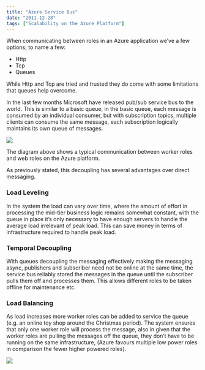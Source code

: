 ```yaml
---
title: "Azure Service Bus"
date: "2011-12-28"
tags: ["Scalability on the Azure Platform"]
---
```


When communicating between roles in an Azure application we’ve a few options; to name a few:

  * Http
  * Tcp
  * Queues

While Http and Tcp are tried and trusted they do come with some limitations that queues help overcome.

In the last few months Microsoft have released pub/sub service bus to the world. This is similar to a basic queue, in the basic queue, each message is consumed by an individual consumer, but with subscription topics, multiple clients can consume the same message, each subscription logically maintains its own queue of messages.

![](/images/./image.axd?picture=image_thumb_143.png)

The diagram above shows a typical communication between worker roles and web roles on the Azure platform.

As previously stated, this decoupling has several advantages over direct messaging.

### Load Leveling

In the system the load can vary over time, where the amount of effort in processing the mid-tier business logic remains somewhat constant, with the queue in place it’s only necessary to have enough servers to handle the average load irrelevant of peak load. This can save money in terms of infrastructure required to handle peak load.

### Temporal Decoupling

With queues decoupling the messaging effectively making the messaging async, publishers and subscriber need not be online at the same time, the service bus reliably stored the messages in the queue until the subscriber pulls them off and processes them. This allows different roles to be taken offline for maintenance etc.

### Load Balancing

As load increases more worker roles can be added to service the queue (e.g. an online toy shop around the Christmas period). The system ensures that only one worker role will process the message, also in given that the worker roles are pulling the messages off the queue, they don’t have to be running on the same infrastructure, (Azure favours multiple low power roles in comparison the fewer higher powered roles).

![](/images/./image.axd?picture=image_thumb_144.png)
